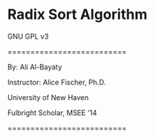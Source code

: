 # Radix Sort Algorithm

GNU GPL v3

==========================

By: Ali Al-Bayaty

Instructor: Alice Fischer, Ph.D.

University of New Haven

Fulbright Scholar, MSEE '14

==========================
